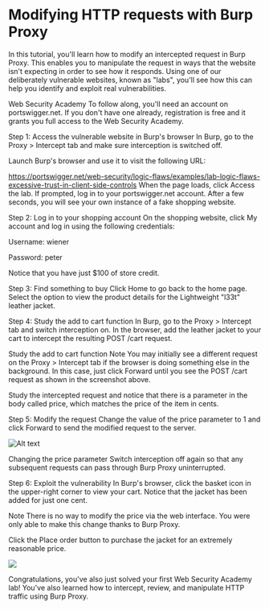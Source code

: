 
# Modifying HTTP requests with Burp Proxy

In this tutorial, you'll learn how to modify an intercepted request in Burp Proxy. This enables you to manipulate the request in ways that the website isn't expecting in order to see how it responds. Using one of our deliberately vulnerable websites, known as "labs", you'll see how this can help you identify and exploit real vulnerabilities.

Web Security Academy
To follow along, you'll need an account on portswigger.net. If you don't have one already, registration is free and it grants you full access to the Web Security Academy.


Step 1: Access the vulnerable website in Burp's browser
In Burp, go to the Proxy > Intercept tab and make sure interception is switched off.

Launch Burp's browser and use it to visit the following URL:

https://portswigger.net/web-security/logic-flaws/examples/lab-logic-flaws-excessive-trust-in-client-side-controls
When the page loads, click Access the lab. If prompted, log in to your portswigger.net account. After a few seconds, you will see your own instance of a fake shopping website.


Step 2: Log in to your shopping account
On the shopping website, click My account and log in using the following credentials:

Username: wiener

Password: peter

Notice that you have just $100 of store credit.

Step 3: Find something to buy
Click Home to go back to the home page. Select the option to view the product details for the Lightweight "l33t" leather jacket.

Step 4: Study the add to cart function
In Burp, go to the Proxy > Intercept tab and switch interception on. In the browser, add the leather jacket to your cart to intercept the resulting POST /cart request.

Study the add to cart function
Note
You may initially see a different request on the Proxy > Intercept tab if the browser is doing something else in the background. In this case, just click Forward until you see the POST /cart request as shown in the screenshot above.

Study the intercepted request and notice that there is a parameter in the body called price, which matches the price of the item in cents.

Step 5: Modify the request
Change the value of the price parameter to 1 and click Forward to send the modified request to the server.

![Alt text](https://res.cloudinary.com/dceb4nzy9/image/upload/v1716145981/rueq8wdxgvvklldqx3wb.png)

Changing the price parameter
Switch interception off again so that any subsequent requests can pass through Burp Proxy uninterrupted.

Step 6: Exploit the vulnerability
In Burp's browser, click the basket icon in the upper-right corner to view your cart. Notice that the jacket has been added for just one cent.

Note
There is no way to modify the price via the web interface. You were only able to make this change thanks to Burp Proxy.

Click the Place order button to purchase the jacket for an extremely reasonable price.

![](https://res.cloudinary.com/dceb4nzy9/image/upload/v1716146043/w0xhofrj6ubt1jce19vn.png)

Congratulations, you've also just solved your first Web Security Academy lab! You've also learned how to intercept, review, and manipulate HTTP traffic using Burp Proxy.
